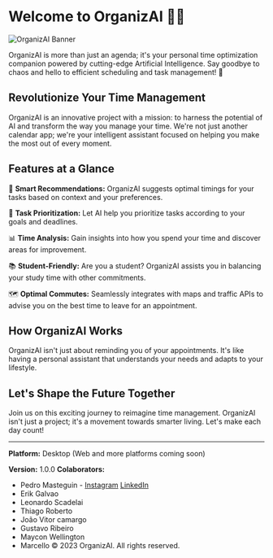 # Welcome to OrganizAI 📅🤖

![OrganizAI Banner](link-to-your-image.png)

OrganizAI is more than just an agenda; it's your personal time optimization companion powered by cutting-edge Artificial Intelligence. Say goodbye to chaos and hello to efficient scheduling and task management! 🌟

## Revolutionize Your Time Management

OrganizAI is an innovative project with a mission: to harness the potential of AI and transform the way you manage your time. We're not just another calendar app; we're your intelligent assistant focused on helping you make the most out of every moment.

## Features at a Glance

🔮 **Smart Recommendations:** OrganizAI suggests optimal timings for your tasks based on context and your preferences.

🎯 **Task Prioritization:** Let AI help you prioritize tasks according to your goals and deadlines.

📊 **Time Analysis:** Gain insights into how you spend your time and discover areas for improvement.

📚 **Student-Friendly:** Are you a student? OrganizAI assists you in balancing your study time with other commitments.

🗺️ **Optimal Commutes:** Seamlessly integrates with maps and traffic APIs to advise you on the best time to leave for an appointment.

## How OrganizAI Works

OrganizAI isn't just about reminding you of your appointments. It's like having a personal assistant that understands your needs and adapts to your lifestyle.

## Let's Shape the Future Together

Join us on this exciting journey to reimagine time management. OrganizAI isn't just a project; it's a movement towards smarter living. Let's make each day count!

---

**Platform:** Desktop (Web and more platforms coming soon)

**Version:** 1.0.0
**Colaborators:**
-  Pedro Masteguin - [Instagram](https://www.instagram.com/pedro_masteguin/) [LinkedIn](linkedin.com/in/pedrohenriquemasteguin)
-  Erik Galvao
-  Leonardo Scadelai
-  Thiago Roberto
-  João Vitor camargo
-  Gustavo Ribeiro
-  Maycon Wellington
-  Marcello
© 2023 OrganizAI. All rights reserved.
